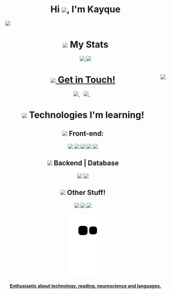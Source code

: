 
<h1 align="center">Hi <img src="https://raw.githubusercontent.com/kaueMarques/kaueMarques/master/hi.gif" height="30px">, I'm Kayque</h1>
<img src="https://raw.githubusercontent.com/gist/DreamkitteXz/d737e49ec85f143dbb53138abef4c751/raw/842f5162a1c73a0d84bad2cc317447fc06c31d77/README.svg" />
<h1 align="center"><img src="https://raw.githubusercontent.com/Tarikul-Islam-Anik/Animated-Fluent-Emojis/master/Emojis/Travel%20and%20places/Glowing%20Star.png" height="30px"> My Stats</h1>
  
<div align="center">
  <a href="https://github.com/DreamkitteXz">
  <img height="150em" src="https://github-readme-stats.vercel.app/api?username=DreamkitteXz&show_icons=true&theme=vision-friendly-dark&include_all_commits=true&count_private=true"/>
  <img height="150em" src="https://github-readme-stats.vercel.app/api/top-langs/?username=DreamkitteXz&theme=vision-friendly-dark&hide_langs_below=1"/>
</div>
<h2 align='center'>
  <img align="right" height="590em" src="https://raw.githubusercontent.com/gist/DreamkitteXz/423bea07307a4c7b0b7bf07e0ee8c9c8/raw/5e9770c9e1291db79b9ec85067333c7b490bbded/Gistgithub.svg"/>
  <h1 align="center"><img src="https://raw.githubusercontent.com/Tarikul-Islam-Anik/Animated-Fluent-Emojis/master/Emojis/Objects/Telephone%20Receiver.png" height="30px"> Get in Touch!</h1>

<p align='center'>
 
  <a href="https://www.linkedin.com/in/kayque-amado-2689b8225/">
    <img src="https://img.shields.io/badge/linkedin-%230077B5.svg?&style=for-the-badge&logo=linkedin&logoColor=white" />
  </a>&nbsp;&nbsp;
  <a href="https://www.instagram.com/kayque_sfa/">
    <img src="https://img.shields.io/badge/instagram-%23E4405F.svg?&style=for-the-badge&logo=instagram&logoColor=white" />        
  </a>&nbsp;&nbsp;
  
</p>
<h2 align='center'>
  <h1 align="center"><img src="https://raw.githubusercontent.com/Tarikul-Islam-Anik/Animated-Fluent-Emojis/master/Emojis/Travel%20and%20places/Rocket.png" height="30px"> Technologies I'm learning!</h1>
  
</h2>
<h4 align='center'>
 <h2 align="center"><img src="https://raw.githubusercontent.com/Tarikul-Islam-Anik/Animated-Fluent-Emojis/master/Emojis/Objects/Laptop.png" height="30px"> Front-end:</h2>
</h4>
<h4 align='center'>
<div>
   <a href="#" target="_blank"><img src="https://img.shields.io/badge/Dart-0175C2?style=for-the-badge&logo=dart&logoColor=white" target="_blank"></a>
  <a href="#" target="_blank"><img src="https://img.shields.io/badge/Flutter-02569B?style=for-the-badge&logo=flutter&logoColor=white" target="_blank"></a>
 	<a href="#" target="_blank"><img src="https://img.shields.io/badge/JavaScript-323330?style=for-the-badge&logo=javascript&logoColor=F7DF1E"></a>
 <a href="#" target="_blank"><img src="https://img.shields.io/badge/HTML5-E34F26?style=for-the-badge&logo=html5&logoColor=white" target="_blank"></a> 
  <a href = "#"><img src="https://img.shields.io/badge/CSS3-1572B6?style=for-the-badge&logo=css3&logoColor=white" target="_blank"></a>
</div>
</h4>
<h4 align='center'>
 <h2 align="center"><img src="https://raw.githubusercontent.com/Tarikul-Islam-Anik/Animated-Fluent-Emojis/master/Emojis/Objects/Gear.png" height="30px"> Backend | Database</h2>
</h4>
<h4 align='center'>
  <div>
 <a href = "#"><img src="https://img.shields.io/badge/Python-3776AB?style=for-the-badge&logo=python&logoColor=white" target="_blank"></a>
 <a href = "#"><img src="https://img.shields.io/badge/firebase-ffca28?style=for-the-badge&logo=firebase&logoColor=black" target="_blank"></a>
</div>
</h4>
<h4 align='center'>
 <h2 align="center"><img src="https://raw.githubusercontent.com/Tarikul-Islam-Anik/Animated-Fluent-Emojis/master/Emojis/Activities/Bullseye.png" height="30px"> Other Stuff!</h2>
</h4>
<h4 align='center'>
  <div>
  <a href = "#"><img src="https://img.shields.io/badge/Arduino-00979D?style=for-the-badge&logo=Arduino&logoColor=white" target="_blank"></a>
  <a href = "#"><img src="https://img.shields.io/badge/Unity-100000?style=for-the-badge&logo=unity&logoColor=white" target="_blank"></a>
 <a href="#" target="_blank"><img src="https://img.shields.io/badge/blender-%23F5792A.svg?style=for-the-badge&logo=blender&logoColor=white"</a> 
  </h4>
  </div>
<h4 align='center'>
 
  ![Snake animation](https://github.com/DreamkitteXz/DreamkitteXz/blob/output/github-contribution-grid-snake.svg)

<h4 align='center'>
Enthusiastic about technology, reading, neuroscience and languages.
</h4>
